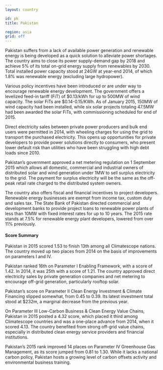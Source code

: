 ```yaml
---
layout: country

id: pk
title: Pakistan

region: asia
grid: off
---
```

Pakistan suffers from a lack of available power generation and renewable energy is being developed as a quick solution to alleviate power shortages.  The country aims to close its power supply-demand gap by 2018 and achieve 5% of its total on-grid energy supply from renewables by 2030. Total installed power capacity stood at 24GW at year-end 2014, of which 1.8% was renewable energy (excluding large hydropower).

Various policy incentives have been introduced or are under way to encourage renewable energy development. The government offers a levelized feed-in tariff (FiT) of $0.13/kWh for up to 500MW of wind capacity. The solar FiTs are $0.14-0.15/KWh. As of January 2015, 150MW of wind capacity had been installed, while six solar projects totaling 47.5MW had been awarded the solar FiTs, with commissioning scheduled for end of 2015. 

Direct electricity sales between private power producers and bulk end users were permitted in 2014, with wheeling charges for using the grid to transport the purchased electricity. This opens up opportunities for private developers to provide power solutions directly to consumers, who present lower default risk than utilities who have been struggling with high debt loads since 2010.

Pakistan’s government approved a net metering regulation on 1 September 2015 which allows all domestic, commercial and industrial owners of distributed solar and wind generation under 1MW to sell surplus electricity to the grid. The payment for surplus electricity will be the same as the off-peak retail rate charged to the distributed system owners. 

The country also offers fiscal and financial incentives to project developers. Renewable energy businesses are exempt from income tax, custom duty and sales tax. The State Bank of Pakistan directed commercial and development banks to provide project loans to renewable power plants of less than 10MW with fixed interest rates for up to 10 years. The 2015 rate stands at 7.5% for renewable energy plant developers, lowered from over 11% previously. 

#### Score Summary

Pakistan in 2015 scored 1.53 to finish 13th among all Climatescope nations. The country moved up two places from 2014 on the basis of improvements on parameters I and IV.

Pakistan ranked 16th on Parameter I Enabling Framework, with a score of 1.42. In 2014, it was 25th with a score of 1.21.  The country approved direct electricity sales by private generation companies and net metering to encourage off-grid generation, particularly rooftop solar. 

Pakistan’s score on Parameter II Clean Energy Investment & Climate Financing slipped somewhat, from 0.45 to 0.39. Its latest investment total stood at $232m, a marginal decrease from the previous year. 

On Parameter III Low-Carbon Business & Clean Energy Value Chains, Pakistan in 2015 posted a 4.32 score, which placed it third among Climatescope countries and was a one-place advance from 2014, when it scored 4.13. The country benefited from strong off-grid value chains, especially in distributed clean energy service providers and financial institutions. 

Pakistan’s 2015 rank improved 14 places on Parameter IV Greenhouse Gas Management, as its score jumped from 0.81 to 1.30. While it lacks a national carbon policy, Pakistan hosts a growing level of carbon offsets activity and environmental business training.
